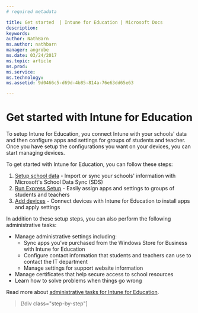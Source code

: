 ```yaml
---
# required metadata

title: Get started  | Intune for Education | Microsoft Docs
description:
keywords:
author: NathBarn
ms.author: nathbarn
manager: angrobe
ms.date: 03/24/2017
ms.topic: article
ms.prod:
ms.service:
ms.technology:
ms.assetid: 9d0466c5-d69d-4b85-814a-76e63dd65e63

---
```


# Get started with Intune for Education

To setup Intune for Education, you connect Intune with your schools' data and then configure apps and settings for groups of students and teacher. Once you have setup the configurations you want on your devices, you can start managing devices.

To get started with Intune for Education, you can follow these steps:
1. [Setup school data](school-data-service.md) - Import or sync your schools' information with Microsoft's School Data Sync (SDS)
2. [Run Express Setup](setup.md) - Easily assign apps and settings to groups of students and teachers
3. [Add devices](add-devices.md) - Connect devices with Intune for Education to install apps and apply settings

In addition to these setup steps, you can also perform the following administrative tasks:
- Manage administrative settings including:
  - Sync apps you’ve purchased from the Windows Store for Business with Intune for Education
  - Configure contact information that students and teachers can use to contact the IT department
  - Manage settings for support website information
- Manage certificates that help secure access to school resources
- Learn how to solve problems when things go wrong

Read more about [administrative tasks for Intune for Education](admin-tasks.md).

>[!div class="step-by-step"]

><!-- [&larr; **Add apps**](.\add-apps.md)    [**Install apps** &rarr;](.\install-apps.md)  -->

